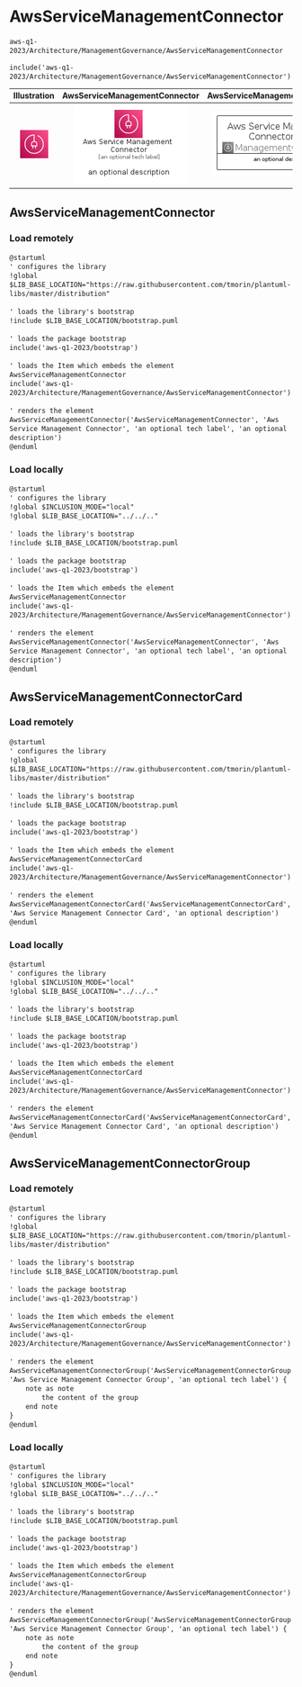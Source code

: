 # AwsServiceManagementConnector


```text
aws-q1-2023/Architecture/ManagementGovernance/AwsServiceManagementConnector
```

```text
include('aws-q1-2023/Architecture/ManagementGovernance/AwsServiceManagementConnector')
```



| Illustration | AwsServiceManagementConnector | AwsServiceManagementConnectorCard | AwsServiceManagementConnectorGroup |
| :---: | :---: | :---: | :---: |
| ![illustration for Illustration](../../../aws-q1-2023/Architecture/ManagementGovernance/AwsServiceManagementConnector.png) | ![illustration for AwsServiceManagementConnector](../../../aws-q1-2023/Architecture/ManagementGovernance/AwsServiceManagementConnector.Local.png) | ![illustration for AwsServiceManagementConnectorCard](../../../aws-q1-2023/Architecture/ManagementGovernance/AwsServiceManagementConnectorCard.Local.png) | ![illustration for AwsServiceManagementConnectorGroup](../../../aws-q1-2023/Architecture/ManagementGovernance/AwsServiceManagementConnectorGroup.Local.png) |




## AwsServiceManagementConnector

### Load remotely
```plantuml
@startuml
' configures the library
!global $LIB_BASE_LOCATION="https://raw.githubusercontent.com/tmorin/plantuml-libs/master/distribution"

' loads the library's bootstrap
!include $LIB_BASE_LOCATION/bootstrap.puml

' loads the package bootstrap
include('aws-q1-2023/bootstrap')

' loads the Item which embeds the element AwsServiceManagementConnector
include('aws-q1-2023/Architecture/ManagementGovernance/AwsServiceManagementConnector')

' renders the element
AwsServiceManagementConnector('AwsServiceManagementConnector', 'Aws Service Management Connector', 'an optional tech label', 'an optional description')
@enduml
```

### Load locally
```plantuml
@startuml
' configures the library
!global $INCLUSION_MODE="local"
!global $LIB_BASE_LOCATION="../../.."

' loads the library's bootstrap
!include $LIB_BASE_LOCATION/bootstrap.puml

' loads the package bootstrap
include('aws-q1-2023/bootstrap')

' loads the Item which embeds the element AwsServiceManagementConnector
include('aws-q1-2023/Architecture/ManagementGovernance/AwsServiceManagementConnector')

' renders the element
AwsServiceManagementConnector('AwsServiceManagementConnector', 'Aws Service Management Connector', 'an optional tech label', 'an optional description')
@enduml
```

## AwsServiceManagementConnectorCard

### Load remotely
```plantuml
@startuml
' configures the library
!global $LIB_BASE_LOCATION="https://raw.githubusercontent.com/tmorin/plantuml-libs/master/distribution"

' loads the library's bootstrap
!include $LIB_BASE_LOCATION/bootstrap.puml

' loads the package bootstrap
include('aws-q1-2023/bootstrap')

' loads the Item which embeds the element AwsServiceManagementConnectorCard
include('aws-q1-2023/Architecture/ManagementGovernance/AwsServiceManagementConnector')

' renders the element
AwsServiceManagementConnectorCard('AwsServiceManagementConnectorCard', 'Aws Service Management Connector Card', 'an optional description')
@enduml
```

### Load locally
```plantuml
@startuml
' configures the library
!global $INCLUSION_MODE="local"
!global $LIB_BASE_LOCATION="../../.."

' loads the library's bootstrap
!include $LIB_BASE_LOCATION/bootstrap.puml

' loads the package bootstrap
include('aws-q1-2023/bootstrap')

' loads the Item which embeds the element AwsServiceManagementConnectorCard
include('aws-q1-2023/Architecture/ManagementGovernance/AwsServiceManagementConnector')

' renders the element
AwsServiceManagementConnectorCard('AwsServiceManagementConnectorCard', 'Aws Service Management Connector Card', 'an optional description')
@enduml
```

## AwsServiceManagementConnectorGroup

### Load remotely
```plantuml
@startuml
' configures the library
!global $LIB_BASE_LOCATION="https://raw.githubusercontent.com/tmorin/plantuml-libs/master/distribution"

' loads the library's bootstrap
!include $LIB_BASE_LOCATION/bootstrap.puml

' loads the package bootstrap
include('aws-q1-2023/bootstrap')

' loads the Item which embeds the element AwsServiceManagementConnectorGroup
include('aws-q1-2023/Architecture/ManagementGovernance/AwsServiceManagementConnector')

' renders the element
AwsServiceManagementConnectorGroup('AwsServiceManagementConnectorGroup', 'Aws Service Management Connector Group', 'an optional tech label') {
    note as note
        the content of the group
    end note
}
@enduml
```

### Load locally
```plantuml
@startuml
' configures the library
!global $INCLUSION_MODE="local"
!global $LIB_BASE_LOCATION="../../.."

' loads the library's bootstrap
!include $LIB_BASE_LOCATION/bootstrap.puml

' loads the package bootstrap
include('aws-q1-2023/bootstrap')

' loads the Item which embeds the element AwsServiceManagementConnectorGroup
include('aws-q1-2023/Architecture/ManagementGovernance/AwsServiceManagementConnector')

' renders the element
AwsServiceManagementConnectorGroup('AwsServiceManagementConnectorGroup', 'Aws Service Management Connector Group', 'an optional tech label') {
    note as note
        the content of the group
    end note
}
@enduml
```

